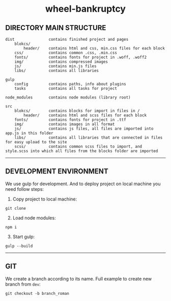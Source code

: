 <p align="center">
    <h1 align="center">wheel-bankruptcy</h1>
</p>

DIRECTORY MAIN STRUCTURE
-------------------

```
dist               contains finished project and pages
    blokcs/                 
        header/    contains html and css, min.css files for each block
    css/           contains common .css, .min.css
    fonts/         contains fonts for project in .woff, .woff2
    img/           contains compressed images
    js/            contains min.js files
    libs/          contains all libraries

gulp
    config         contains paths, info about plugins
    tasks          contains all tasks for project
 
node_modules       contains node modules (library root)

src
    blokcs/        contains blocks for import in files in / 
        header/    contains html and scss files for each block
    fonts/         contains fonts for project in .ttf
    img/           contains images in all format
    js/            contains js files, all files are imported into app.js in this folder
    libs/          contains all libraries that are connected in files for easy upload to the site
    scss/          contains common scss files to import, and style.scss into which all files from the blocks folder are imported    
```

<hr>

DEVELOPMENT ENVIRONMENT
-------------------
We use gulp for development. And to deploy project on local machine you need follow steps:

1. Copy project to local machine:
```
git clone
```
 
2. Load node modules:
```
npm i
```
3. Start gulp:
```
gulp --build
```
<hr>

GIT
---
We create a branch according to its name. Full example to create new branch from `dev`:
```
git checkout -b branch_roman
```
